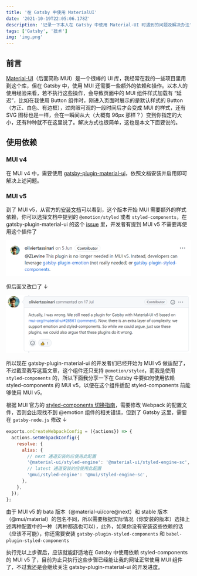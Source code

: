 ```yaml
---
title: '在 Gatsby 中使用 MaterialUI'
date: '2021-10-19T22:05:06.178Z'
description: '记录一下本人在 Gatsby 中使用 Material-UI 时遇到的问题及解决办法'
tags: ['Gatsby', '技术']
img: 'img.png'
---
```


## 前言

[Material-UI](https://mui.com/zh/)（后面简称 MUI）是一个很棒的 UI 库，我经常在我的一些项目里用到这个库，但在 Gatsby 中，使用 MUI 还需要一些额外的依赖和操作。以本人的使用经验来看，若不执行这些操作，会导致页面中的 MUI 组件样式加载有 “延迟”，比如在我使用 Button 组件时，刚进入页面时展示的是默认样式的 Button（方正、白色、有边框），过肉眼可观的一段时间后才会变成 MUI 的样式，还有 SVG 图标也是一样，会在一瞬间从大（大概有 96px 那样？）变到你指定的大小，还有种种就不在这里说了。解决方式也很简单，这也是本文下面要说的。

## 使用依赖

### MUI v4

在 MUI v4 中，需要使用 [gatsby-plugin-material-ui](https://www.gatsbyjs.com/plugins/gatsby-plugin-material-ui/)，依照文档安装并启用即可解决上述问题。

### MUI v5

到了 MUI v5，从官方的[安装文档](https://mui.com/zh/getting-started/installation/)可以看到，这个版本开始 MUI 需要额外的样式依赖，你可以选择文档中提到的 `@emotion/styled` 或者 `styled-components`，在 gatsby-plugin-material-ui 的这个 [issue](https://github.com/hupe1980/gatsby-plugin-material-ui/issues/70) 里，开发者有提到 MUI v5 不需要再使用这个插件了

![github01](./github01.png)

但后面又改口了 ↓

![github02](./github02.png)

所以现在 gatsby-plugin-material-ui 的开发者们已经开始为 MUI v5 做适配了，不过截至我写这篇文章，这个组件还只支持 `@emotion/styled`，而我是使用 `styled-components` 的，所以下面我分享一下在 Gatsby 中要如何使用依赖 styled-components 的 MUI v5，以便在这个组件适配 styled-components 前能够使用 MUI v5。

根据 MUI 官方的 [styled-components 切换指南](https://next--material-ui-docs.netlify.app/zh/guides/styled-engine/#how-to-switch-to-styled-components)，需要修改 Webpack 的配置文件，否则会出现找不到 @emotion 组件的相关错误，但到了 Gatsby 这里，需要在 `gatsby-node.js` 修改 ↓

```js
exports.onCreateWebpackConfig = ({actions}) => {
  actions.setWebpackConfig({
    resolve: {
      alias: {
        // next 通道安装的应使用此配置
        '@material-ui/styled-engine': '@material-ui/styled-engine-sc',
        // latest 通道安装的应使用此配置
        '@mui/styled-engine': '@mui/styled-engine-sc',
      },
    },
  });
};
```

由于 MUI v5 的 bata 版本（@material-ui/core@next）和 stable 版本（@mui/material）的包名不同，所以需要根据实际情况（你安装的版本）选择上述两种配置中的一种（两种都选也可以），此外，如果你没有安装这些依赖的话（应该不可能），你还需要安装 `gatsby-plugin-styled-components` 和 `babel-plugin-styled-components`

执行完以上步骤后，应该就能舒适地在 Gatsby 中使用依赖 styled-components 的 MUI v5 了，目前为止只执行这些步骤已经能让我的网址正常使用 MUI 组件了，不过我还是会继续关注 gatsby-plugin-material-ui 的开发进度。
